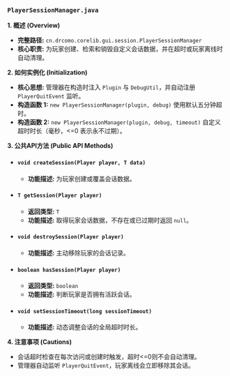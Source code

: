 ### `PlayerSessionManager.java`

**1. 概述 (Overview)**

  * **完整路径:** `cn.drcomo.corelib.gui.session.PlayerSessionManager`
  * **核心职责:** 为玩家创建、检索和销毁自定义会话数据，并在超时或玩家离线时自动清理。

**2. 如何实例化 (Initialization)**

  * **核心思想:** 管理器在构造时注入 `Plugin` 与 `DebugUtil`，并自动注册 `PlayerQuitEvent` 监听。
  * **构造函数 1:** `new PlayerSessionManager(plugin, debug)` 使用默认五分钟超时。
  * **构造函数 2:** `new PlayerSessionManager(plugin, debug, timeout)` 自定义超时时长（毫秒，<=0 表示永不过期）。

**3. 公共API方法 (Public API Methods)**

  * #### `void createSession(Player player, T data)`
      * **功能描述:** 为玩家创建或覆盖会话数据。
  * #### `T getSession(Player player)`
      * **返回类型:** `T`
      * **功能描述:** 取得玩家会话数据，不存在或已过期时返回 `null`。
  * #### `void destroySession(Player player)`
      * **功能描述:** 主动移除玩家的会话记录。
  * #### `boolean hasSession(Player player)`
      * **返回类型:** `boolean`
      * **功能描述:** 判断玩家是否拥有活跃会话。
  * #### `void setSessionTimeout(long sessionTimeout)`
      * **功能描述:** 动态调整会话的全局超时时长。

**4. 注意事项 (Cautions)**

  * 会话超时检查在每次访问或创建时触发，超时<=0则不会自动清理。
  * 管理器自动监听 `PlayerQuitEvent`，玩家离线会立即移除其会话。
